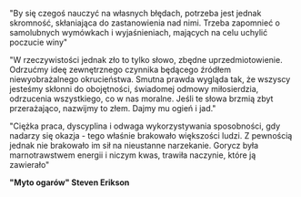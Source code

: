 
"By się czegoś nauczyć na własnych błędach, potrzeba jest jednak skromność, skłaniająca do zastanowienia nad nimi. Trzeba zapomnieć o samolubnych wymówkach i wyjaśnieniach, mających na celu uchylić poczucie winy" 

"W rzeczywistości jednak zło to tylko słowo, zbędne uprzedmiotowienie. Odrzućmy ideę zewnętrznego czynnika będącego źródłem niewyobrażalnego okrucieństwa. Smutna prawda wygląda tak, że wszyscy jesteśmy skłonni do obojętności, świadomej odmowy miłosierdzia, odrzucenia wszystkiego, co w nas moralne.
Jeśli te słowa brzmią zbyt przerażająco, nazwijmy to złem. Dajmy mu ogień i jad." 

"Ciężka praca, dyscyplina i odwaga wykorzystywania sposobności, gdy nadarzy się okazja - tego właśnie brakowało większości ludzi. Z pewnością jednak nie brakowało im sił na nieustanne narzekanie. Gorycz była marnotrawstwem energii i niczym kwas, trawiła naczynie, które ją zawierało"

**"Myto ogarów" Steven Erikson** 

